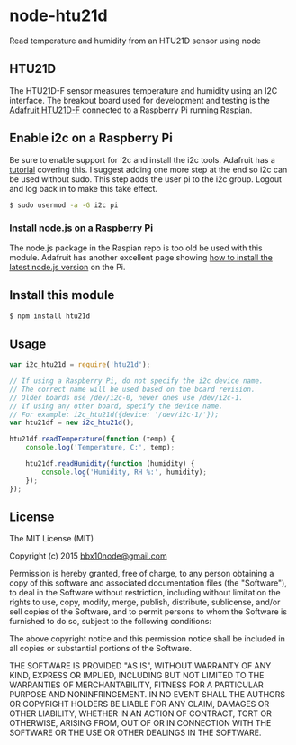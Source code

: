 # node-htu21d

Read temperature and humidity from an HTU21D sensor using node

## HTU21D

The HTU21D-F sensor measures temperature and humidity using an I2C interface.
The breakout board used for development and testing is the
[Adafruit HTU21D-F](http://www.adafruit.com/product/1899) connected to
a Raspberry Pi running Raspian.

## Enable i2c on a Raspberry Pi

Be sure to enable support for i2c and install the i2c tools. Adafruit has a
[tutorial](https://learn.adafruit.com/adafruits-raspberry-pi-lesson-4-gpio-setup/configuring-i2c)
covering this. I suggest adding one more step at the end so i2c can be used
without sudo. This step adds the user pi to the i2c group. Logout and log
back in to make this take effect.
```bash
$ sudo usermod -a -G i2c pi
```

### Install node.js on a Raspberry Pi

The node.js package in the Raspian repo is too old be used with this module.
Adafruit has another excellent page showing
[how to install the latest node.js version](https://learn.adafruit.com/raspberry-pi-hosting-node-red/setting-up-node-dot-js)
on the Pi.

## Install this module

```bash
$ npm install htu21d
```

## Usage

````javascript
var i2c_htu21d = require('htu21d');

// If using a Raspberry Pi, do not specify the i2c device name.
// The correct name will be used based on the board revision.
// Older boards use /dev/i2c-0, newer ones use /dev/i2c-1.
// If using any other board, specify the device name.
// For example: i2c_htu21d({device: '/dev/i2c-1/'});
var htu21df = new i2c_htu21d();

htu21df.readTemperature(function (temp) {
    console.log('Temperature, C:', temp);

    htu21df.readHumidity(function (humidity) {
        console.log('Humidity, RH %:', humidity);
    });
});
````

## License

The MIT License (MIT)

Copyright (c) 2015 bbx10node@gmail.com

Permission is hereby granted, free of charge, to any person obtaining a copy
of this software and associated documentation files (the "Software"), to deal
in the Software without restriction, including without limitation the rights
to use, copy, modify, merge, publish, distribute, sublicense, and/or sell
copies of the Software, and to permit persons to whom the Software is
furnished to do so, subject to the following conditions:

The above copyright notice and this permission notice shall be included in all
copies or substantial portions of the Software.

THE SOFTWARE IS PROVIDED "AS IS", WITHOUT WARRANTY OF ANY KIND, EXPRESS OR
IMPLIED, INCLUDING BUT NOT LIMITED TO THE WARRANTIES OF MERCHANTABILITY,
FITNESS FOR A PARTICULAR PURPOSE AND NONINFRINGEMENT. IN NO EVENT SHALL THE
AUTHORS OR COPYRIGHT HOLDERS BE LIABLE FOR ANY CLAIM, DAMAGES OR OTHER
LIABILITY, WHETHER IN AN ACTION OF CONTRACT, TORT OR OTHERWISE, ARISING FROM,
OUT OF OR IN CONNECTION WITH THE SOFTWARE OR THE USE OR OTHER DEALINGS IN THE
SOFTWARE.
